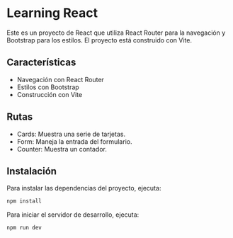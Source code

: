 # Learning React 

Este es un proyecto de React que utiliza React Router para la navegación y Bootstrap para los estilos. El proyecto está construido con Vite.

## Características

- Navegación con React Router
- Estilos con Bootstrap
- Construcción con Vite

## Rutas

- Cards: Muestra una serie de tarjetas.
- Form: Maneja la entrada del formulario.
- Counter: Muestra un contador.

## Instalación

Para instalar las dependencias del proyecto, ejecuta:

```bash
npm install
```

Para iniciar el servidor de desarrollo, ejecuta:

```bash
npm run dev
```
